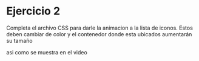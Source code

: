 # Ejercicio 2
Completa el archivo CSS para darle la animacion a la lista de iconos.
Estos deben cambiar de color y el contenedor donde esta ubicados aumentarán su tamaño

asi como se muestra en el video
